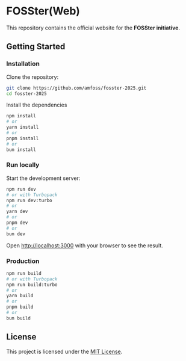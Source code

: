# FOSSter(Web)

This repository contains the official website for the **FOSSter initiative**.

## Getting Started

### Installation

Clone the repository:

```bash
git clone https://github.com/amfoss/fosster-2025.git
cd fosster-2025
```

Install the dependencies

```bash
npm install
# or
yarn install
# or
pnpm install
# or
bun install
```

### Run locally

Start the development server:

```bash
npm run dev
# or with Turbopack
npm run dev:turbo
# or
yarn dev
# or
pnpm dev
# or
bun dev
```

Open [http://localhost:3000](http://localhost:3000) with your browser to see the result.

### Production

```bash
npm run build
# or with Turbopack
npm run build:turbo
# or
yarn build
# or
pnpm build
# or
bun build
```

## License

This project is licensed under the [MIT License](https://opensource.org/license/mit).
